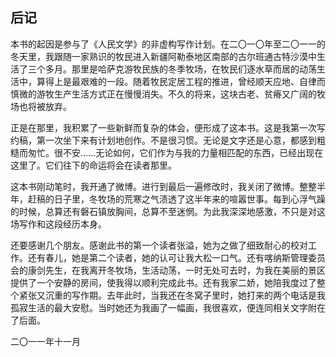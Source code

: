    

## 后记

本书的起因是参与了《人民文学》的非虚构写作计划。在二〇一〇年至二〇一一的冬天里，我跟随一家熟识的牧民进入新疆阿勒泰地区南部的古尔班通古特沙漠中生活了三个多月。那里是哈萨克游牧民族的冬季牧场，在牧民们逐水草而居的动荡生活中，算得上是最艰难的一段。随着牧民定居工程的推进，曾经顺天应地、自律而慎微的游牧生产生活方式正在慢慢消失。不久的将来，这块古老、贫瘠又广阔的牧场也将被放弃。

正是在那里，我积累了一些新鲜而复杂的体会，便形成了这本书。这是我第一次写约稿，第一次坐下来有计划地创作。不是很习惯。无论是文字还是心意，都感到粗糙而匆忙。很不安……无论如何，它们作为与我的力量相匹配的东西，已经出现在这里了。它们往下的命运将会在读者那里。

这本书刚动笔时，我开通了微博。进行到最后一遍修改时，我关闭了微博。整整半年，赶稿的日子里，冬牧场的荒寒之气渍透了这半年来的喧嚣世事。每到心浮气躁的时候，总算还有磐石镇放胸间，总算不至迷惘。为此我深深地感激，不只是对这场写作和这段经历本身。

还要感谢几个朋友。感谢此书的第一个读者张溢，她为之做了细致耐心的校对工作。还有春儿，她是第二个读者，她的认可让我大松一口气。还有喀纳斯管理委员会的康剑先生，在我离开冬牧场，生活动荡，一时无处可去时，为我在美丽的景区提供了一个安静的房间，使我得以顺利完成此书。还有我家二娇，她陪我度过了整个紧张又沉重的写作期。去年此时，当我还在冬窝子里时，她打来的两个电话是我孤寂生活的最大安慰。当时她还为我画了一幅画，我很喜欢，便连同相关文字附在了后面。

二〇一一年十一月